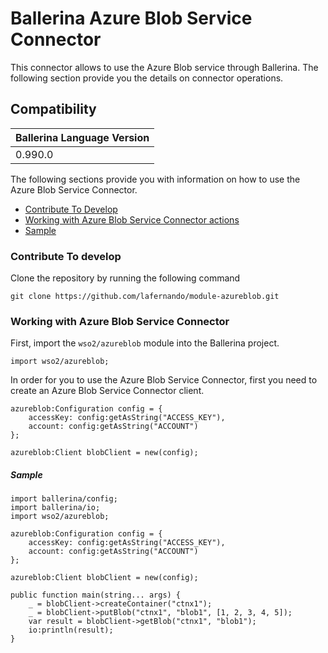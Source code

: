# Ballerina Azure Blob Service Connector

This connector allows to use the Azure Blob service through Ballerina. The following section provide you the details on connector operations.

## Compatibility
| Ballerina Language Version 
| -------------------------- 
| 0.990.0                    


The following sections provide you with information on how to use the Azure Blob Service Connector.

- [Contribute To Develop](#contribute-to-develop)
- [Working with Azure Blob Service Connector actions](#working-with-azure-blob-service-connector)
- [Sample](#sample)

### Contribute To develop

Clone the repository by running the following command 
```shell
git clone https://github.com/lafernando/module-azureblob.git
```

### Working with Azure Blob Service Connector

First, import the `wso2/azureblob` module into the Ballerina project.

```ballerina
import wso2/azureblob;
```

In order for you to use the Azure Blob Service Connector, first you need to create an Azure Blob Service Connector client.

```ballerina
azureblob:Configuration config = {
    accessKey: config:getAsString("ACCESS_KEY"),
    account: config:getAsString("ACCOUNT")
};

azureblob:Client blobClient = new(config);
```

##### Sample

```ballerina
import ballerina/config;
import ballerina/io;
import wso2/azureblob;

azureblob:Configuration config = {
    accessKey: config:getAsString("ACCESS_KEY"),
    account: config:getAsString("ACCOUNT")
};

azureblob:Client blobClient = new(config);

public function main(string... args) {
    _ = blobClient->createContainer("ctnx1");
    _ = blobClient->putBlob("ctnx1", "blob1", [1, 2, 3, 4, 5]);
    var result = blobClient->getBlob("ctnx1", "blob1");
    io:println(result);
}
```
